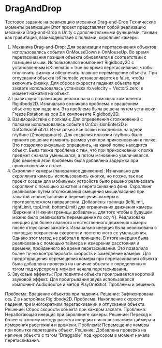 # DragAndDrop
Тестовое задание на реализацию механики Drag-and-Drop
Технические моменты реализации
Этот проект представляет собой реализацию механики Drag-and-Drop в Unity с дополнительными функциями, такими как гравитация, взаимодействие с полками, скроллинг камеры.
1. Механика Drag-and-Drop:
Для реализации перетаскивания объектов использовались события OnMouseDown и OnMouseUp.
Во время перетаскивания позиция объекта обновляется в соответствии с позицией мыши.
Использовался компонент Rigidbody2D с установленным isKinematic = true во время перетаскивания, чтобы отключить физику и обеспечить плавное перемещение объекта. При отпускании объекта isKinematic устанавливается в false, чтобы включить физику.
Для сброса скорости падения объекта при захвате использовалась установка rb.velocity = Vector2.zero; в момент нажатия на объект.
2. Гравитация:
Гравитация реализована с помощью компонента Rigidbody2D.
Изначально возникала проблема с вращением объектов при падении. Эта проблема была решена путем установки Freeze Rotation на оси Z в компоненте Rigidbody2D.
3. Взаимодействие с полками:
Для определения столкновений с полками использовались события OnCollisionEnter2D и OnCollisionExit2D.
Изначально все полки находились на одной глубине (Z-координате). Для создания иллюзии глубины было принято решение изменять размер утки при прикосновении к полке. Это позволяло визуально определить, на какой полке находится объект. Была также проблема с тем, что при прикосновнии к полке предмет сначала уменьшался, а потом мгновенно увеличивался. Для решения этой проблемы была добавлена задержка при прикосновении к полке.
4. Скроллинг камеры (панорамное движение):
Изначально для скроллинга камеры использовались кнопки, но позже, так как проект создан для мобильных устройств было решено реализовать скроллинг с помощью зажатия и перетаскивания фона.
Скроллинг реализован путем отслеживания смещения мыши/касания при зажатой кнопке/касании и перемещения камеры в противоположном направлении.
Добавлены границы (leftLimit, rightLimit, topLimit, bottomLimit) для ограничения движения камеры (Верхнии и Нижнии границы добавлены, для того чтобы в будущем можно было реализовать перемещение по осу Y).
Реализована инерция для более плавного и естественного движения камеры после отпускания зажатия.
Изначально инерция была реализована с помощью сохранения скорости и постепенного ее уменьшения. Однако этот метод не работал в принципе.
В итоге инерция была реализована с помощью таймера и измерения расстояния и времени, пройденного во время перетаскивания. Это позволило более точно контролировать скорость и замедление камеры.
Для предотвращения перемещения камеры при перетаскивании объекта была добавлена проверка на наличие объекта с определенным тэгом под курсором в момент начала перетаскивания.
5. Звуковые эффекты:
При поднятии объекта проигрывается короткий звуковой эффект.
Для проигрывания звука использовался компонент AudioSource и метод PlayOneShot.
Проблемы и решения:

Проблема: Вращение объектов при падении.
Решение: Зафиксирована ось Z в настройках Rigidbody2D.
Проблема: Накопление скорости падения при многократном перетаскивании и отпускании объекта.
Решение: Сброс скорости объекта при каждом захвате.
Проблема: Неработающая инерция при скроллинге камеры.
Решение: Переход к более сложному методу расчета инерции с использованием таймера и измерения расстояния и времени.
Проблема: Перемещение камеры при попытке перетащить объект.
Решение: Добавлена проверка на наличие объекта с тэгом “Draggable” под курсором в момент начала перетаскивания.
